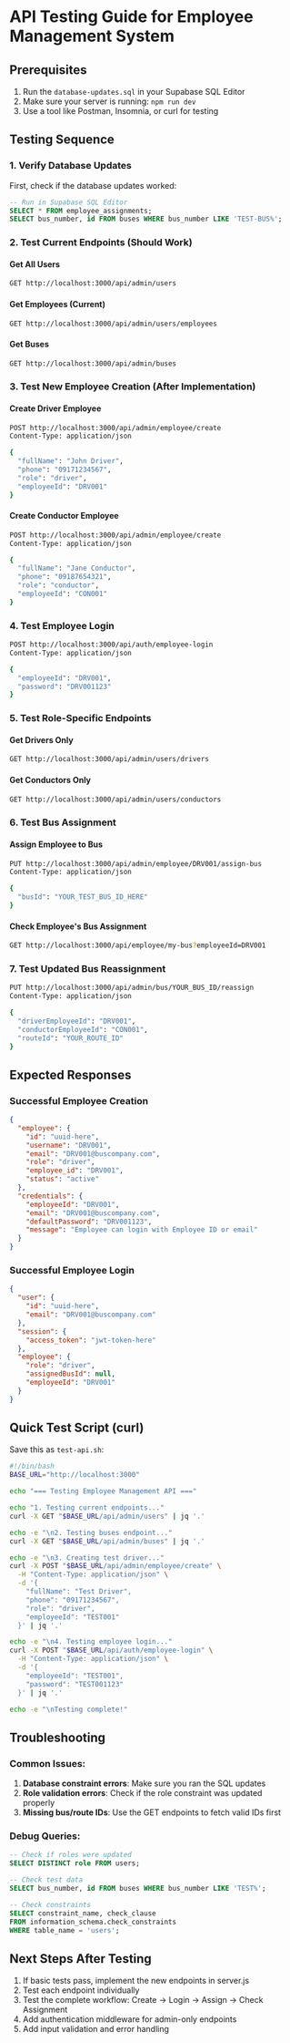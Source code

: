 # API Testing Guide for Employee Management System

## Prerequisites
1. Run the `database-updates.sql` in your Supabase SQL Editor
2. Make sure your server is running: `npm run dev`
3. Use a tool like Postman, Insomnia, or curl for testing

## Testing Sequence

### 1. Verify Database Updates
First, check if the database updates worked:

```sql
-- Run in Supabase SQL Editor
SELECT * FROM employee_assignments;
SELECT bus_number, id FROM buses WHERE bus_number LIKE 'TEST-BUS%';
```

### 2. Test Current Endpoints (Should Work)

#### Get All Users
```bash
GET http://localhost:3000/api/admin/users
```

#### Get Employees (Current)
```bash
GET http://localhost:3000/api/admin/users/employees
```

#### Get Buses
```bash
GET http://localhost:3000/api/admin/buses
```

### 3. Test New Employee Creation (After Implementation)

#### Create Driver Employee
```bash
POST http://localhost:3000/api/admin/employee/create
Content-Type: application/json

{
  "fullName": "John Driver",
  "phone": "09171234567",
  "role": "driver",
  "employeeId": "DRV001"
}
```

#### Create Conductor Employee
```bash
POST http://localhost:3000/api/admin/employee/create
Content-Type: application/json

{
  "fullName": "Jane Conductor",
  "phone": "09187654321",
  "role": "conductor",
  "employeeId": "CON001"
}
```

### 4. Test Employee Login
```bash
POST http://localhost:3000/api/auth/employee-login
Content-Type: application/json

{
  "employeeId": "DRV001",
  "password": "DRV001123"
}
```

### 5. Test Role-Specific Endpoints

#### Get Drivers Only
```bash
GET http://localhost:3000/api/admin/users/drivers
```

#### Get Conductors Only
```bash
GET http://localhost:3000/api/admin/users/conductors
```

### 6. Test Bus Assignment

#### Assign Employee to Bus
```bash
PUT http://localhost:3000/api/admin/employee/DRV001/assign-bus
Content-Type: application/json

{
  "busId": "YOUR_TEST_BUS_ID_HERE"
}
```

#### Check Employee's Bus Assignment
```bash
GET http://localhost:3000/api/employee/my-bus?employeeId=DRV001
```

### 7. Test Updated Bus Reassignment
```bash
PUT http://localhost:3000/api/admin/bus/YOUR_BUS_ID/reassign
Content-Type: application/json

{
  "driverEmployeeId": "DRV001",
  "conductorEmployeeId": "CON001",
  "routeId": "YOUR_ROUTE_ID"
}
```

## Expected Responses

### Successful Employee Creation
```json
{
  "employee": {
    "id": "uuid-here",
    "username": "DRV001",
    "email": "DRV001@buscompany.com",
    "role": "driver",
    "employee_id": "DRV001",
    "status": "active"
  },
  "credentials": {
    "employeeId": "DRV001",
    "email": "DRV001@buscompany.com",
    "defaultPassword": "DRV001123",
    "message": "Employee can login with Employee ID or email"
  }
}
```

### Successful Employee Login
```json
{
  "user": {
    "id": "uuid-here",
    "email": "DRV001@buscompany.com"
  },
  "session": {
    "access_token": "jwt-token-here"
  },
  "employee": {
    "role": "driver",
    "assignedBusId": null,
    "employeeId": "DRV001"
  }
}
```

## Quick Test Script (curl)

Save this as `test-api.sh`:

```bash
#!/bin/bash
BASE_URL="http://localhost:3000"

echo "=== Testing Employee Management API ==="

echo "1. Testing current endpoints..."
curl -X GET "$BASE_URL/api/admin/users" | jq '.'

echo -e "\n2. Testing buses endpoint..."
curl -X GET "$BASE_URL/api/admin/buses" | jq '.'

echo -e "\n3. Creating test driver..."
curl -X POST "$BASE_URL/api/admin/employee/create" \
  -H "Content-Type: application/json" \
  -d '{
    "fullName": "Test Driver",
    "phone": "09171234567",
    "role": "driver",
    "employeeId": "TEST001"
  }' | jq '.'

echo -e "\n4. Testing employee login..."
curl -X POST "$BASE_URL/api/auth/employee-login" \
  -H "Content-Type: application/json" \
  -d '{
    "employeeId": "TEST001",
    "password": "TEST001123"
  }' | jq '.'

echo -e "\nTesting complete!"
```

## Troubleshooting

### Common Issues:

1. **Database constraint errors**: Make sure you ran the SQL updates
2. **Role validation errors**: Check if the role constraint was updated properly
3. **Missing bus/route IDs**: Use the GET endpoints to fetch valid IDs first

### Debug Queries:
```sql
-- Check if roles were updated
SELECT DISTINCT role FROM users;

-- Check test data
SELECT bus_number, id FROM buses WHERE bus_number LIKE 'TEST%';

-- Check constraints
SELECT constraint_name, check_clause 
FROM information_schema.check_constraints 
WHERE table_name = 'users';
```

## Next Steps After Testing

1. If basic tests pass, implement the new endpoints in server.js
2. Test each endpoint individually
3. Test the complete workflow: Create → Login → Assign → Check Assignment
4. Add authentication middleware for admin-only endpoints
5. Add input validation and error handling

